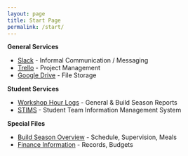 ```yaml
---
layout: page
title: Start Page
permalink: /start/
---
```


**General Services**  
- [Slack](https://team3128.slack.com) - Informal Communication / Messaging  
- [Trello](https://trello.com/frc3128) - Project Management  
- [Google Drive](https://drive.google.com/open?id=0B3pyuMp3bnOhd1licjE1eHhEbWc) - File Storage

**Student Services**
- [Workshop Hour Logs](https://github.com/Team3128/2017-18-attendance-data) - General & Build Season Reports  
- [STIMS](https://my.firstinspires.org/Dashboard/) - Student Team Information Management System  

**Special Files**

- [Build Season Overview](https://docs.google.com/spreadsheets/d/1nRzzqhXZGhIvK8lG7Q1DINT6xzGrbjR1PeXZjQkgrLw/edit#gid=1857024257) - Schedule, Supervision, Meals  
- [Finance Information](https://drive.google.com/drive/folders/0B7zXQNq5WwKncGtpUlo1OHF1ZHc) - Records, Budgets  
